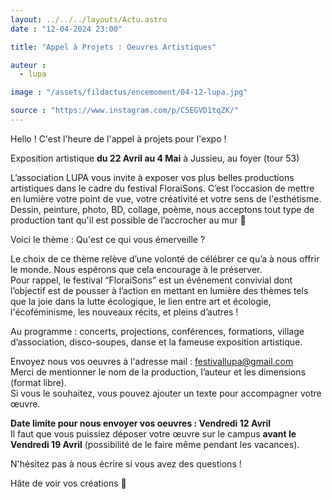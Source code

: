 ```yaml
---
layout: ../../../layouts/Actu.astro
date : "12-04-2024 23:00"

title: "Appel à Projets : Oeuvres Artistiques"

auteur :
  - lupa

image : "/assets/fildactus/encemoment/04-12-lupa.jpg"

source : "https://www.instagram.com/p/C5EGVD1tqZK/"
---
```


Hello ! C'est l'heure de l'appel à projets pour l'expo !

Exposition artistique __du 22 Avril au 4 Mai__ à Jussieu, au foyer (tour 53)

L’association LUPA vous invite à exposer vos plus belles productions artistiques dans le cadre du festival FloraiSons. C’est l’occasion de mettre en lumière votre point de vue, votre créativité et votre sens de l'esthétisme. Dessin, peinture, photo, BD, collage, poème, nous acceptons tout type de production tant qu'il est possible de l’accrocher au mur 🙂

Voici le thème : Qu'est ce qui vous émerveille ?

Le choix de ce thème relève d’une volonté de célébrer ce qu’a à nous offrir le monde. Nous espérons que cela encourage à le préserver.  
Pour rappel, le festival “FloraiSons” est un événement convivial dont l’objectif est de pousser à l’action en mettant en lumière des thèmes tels que la joie dans la lutte écologique, le lien entre art et écologie, l'écoféminisme, les nouveaux récits, et pleins d’autres !

Au programme : concerts, projections, conférences, formations, village d’association, disco-soupes, danse et la fameuse exposition artistique.

Envoyez nous vos oeuvres à l'adresse mail : festivallupa@gmail.com  
Merci de mentionner le nom de la production, l’auteur et les dimensions (format libre).  
Si vous le souhaitez, vous pouvez ajouter un texte pour accompagner votre œuvre.

__Date limite pour nous envoyer vos oeuvres : Vendredi 12 Avril__  
Il faut que vous puissiez déposer votre œuvre sur le campus __avant le Vendredi 19 Avril__ (possibilité de le faire même pendant les vacances).

N'hésitez pas à nous écrire si vous avez des questions !

Hâte de voir vos créations 🤩